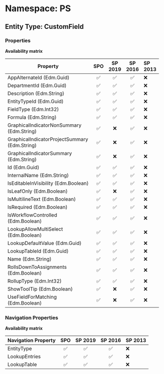 # Namespace: PS

## Entity Type: CustomField

### Properties

**Availability matrix**

Property | SPO | SP 2019 | SP 2016 | SP 2013
----------|:---:|:-------:|:-------:|:-------
AppAlternateId (Edm.Guid) | ✅ | ✅ | ✅ | ❌
DepartmentId (Edm.Guid) | ✅ | ✅ | ✅ | ❌
Description (Edm.String) | ✅ | ✅ | ✅ | ❌
EntityTypeId (Edm.Guid) | ✅ | ✅ | ✅ | ❌
FieldType (Edm.Int32) | ✅ | ✅ | ✅ | ❌
Formula (Edm.String) | ✅ | ✅ | ✅ | ❌
GraphicalIndicatorNonSummary (Edm.String) | ✅ | ❌ | ✅ | ❌
GraphicalIndicatorProjectSummary (Edm.String) | ✅ | ❌ | ✅ | ❌
GraphicalIndicatorSummary (Edm.String) | ✅ | ❌ | ✅ | ❌
Id (Edm.Guid) | ✅ | ✅ | ✅ | ❌
InternalName (Edm.String) | ✅ | ✅ | ✅ | ❌
IsEditableInVisibility (Edm.Boolean) | ✅ | ✅ | ✅ | ❌
IsLeafOnly (Edm.Boolean) | ✅ | ❌ | ✅ | ❌
IsMultilineText (Edm.Boolean) | ✅ | ✅ | ✅ | ❌
IsRequired (Edm.Boolean) | ✅ | ✅ | ✅ | ❌
IsWorkflowControlled (Edm.Boolean) | ✅ | ✅ | ✅ | ❌
LookupAllowMultiSelect (Edm.Boolean) | ✅ | ✅ | ✅ | ❌
LookupDefaultValue (Edm.Guid) | ✅ | ✅ | ✅ | ❌
LookupTableId (Edm.Guid) | ✅ | ✅ | ✅ | ❌
Name (Edm.String) | ✅ | ✅ | ✅ | ❌
RollsDownToAssignments (Edm.Boolean) | ✅ | ✅ | ✅ | ❌
RollupType (Edm.Int32) | ✅ | ✅ | ✅ | ❌
ShowToolTip (Edm.Boolean) | ✅ | ❌ | ✅ | ❌
UseFieldForMatching (Edm.Boolean) | ✅ | ❌ | ✅ | ❌

### Navigation Properties

**Availability matrix**

Navigation Property | SPO | SP 2019 | SP 2016 | SP 2013
----------|:---:|:-------:|:-------:|:-------
EntityType | ✅ | ✅ | ✅ | ❌
LookupEntries | ✅ | ✅ | ✅ | ❌
LookupTable | ✅ | ✅ | ✅ | ❌
